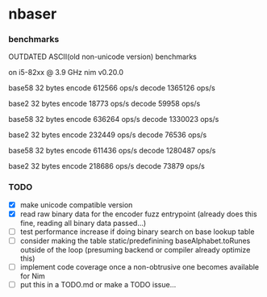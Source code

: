 # nbaser

### benchmarks

OUTDATED ASCII(old non-unicode version) benchmarks

on i5-82xx @ 3.9 GHz
nim v0.20.0

base58 32 bytes
  encode 612566 ops/s
  decode 1365126 ops/s

base2 32 bytes
  encode 18773 ops/s
  decode 59958 ops/s

base58 32 bytes
  encode 636264 ops/s
  decode 1330023 ops/s

base2 32 bytes
  encode 232449 ops/s
  decode 76536 ops/s

base58 32 bytes
  encode 611436 ops/s
  decode 1280487 ops/s

base2 32 bytes
  encode 218686 ops/s
  decode 73879 ops/s

### TODO

- [x] make unicode compatible version
- [x] read raw binary data for the encoder fuzz entrypoint
(already does this fine, reading all binary data passed...)
- [ ] test performance increase if doing binary search on base lookup table
- [ ] consider making the table static/predefinining baseAlphabet.toRunes
outside of the loop (presuming backend or compiler already optimize this)
- [ ] implement code coverage once a non-obtrusive one becomes available for Nim
- [ ] put this in a TODO.md or make a TODO issue...
